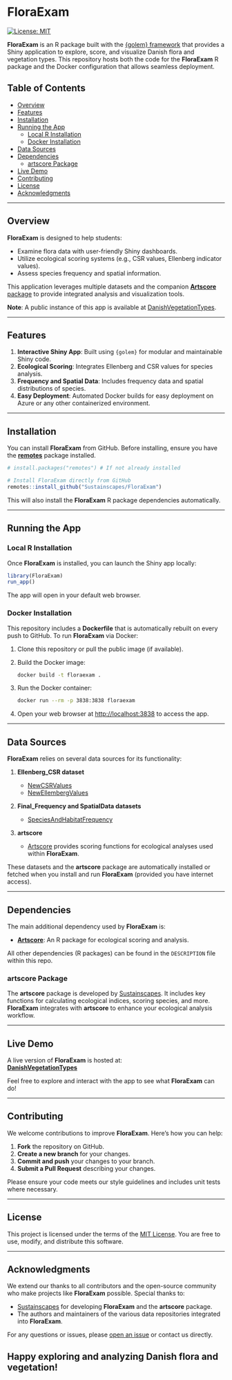 # FloraExam

[![License: MIT](https://img.shields.io/badge/License-MIT-yellow.svg)](LICENSE)

**FloraExam** is an R package built with the [{golem} framework](https://thinkr-open.github.io/golem/) that provides a Shiny application to explore, score, and visualize Danish flora and vegetation types. This repository hosts both the code for the **FloraExam** R package and the Docker configuration that allows seamless deployment. 

## Table of Contents

- [Overview](#overview)
- [Features](#features)
- [Installation](#installation)
- [Running the App](#running-the-app)
  - [Local R Installation](#local-r-installation)
  - [Docker Installation](#docker-installation)
- [Data Sources](#data-sources)
- [Dependencies](#dependencies)
  - [artscore Package](#artscore-package)
- [Live Demo](#live-demo)
- [Contributing](#contributing)
- [License](#license)
- [Acknowledgments](#acknowledgments)

---

## Overview

**FloraExam** is designed to help students:

- Examine flora data with user-friendly Shiny dashboards.
- Utilize ecological scoring systems (e.g., CSR values, Ellenberg indicator values).
- Assess species frequency and spatial information.

This application leverages multiple datasets and the companion [**Artscore** package](https://github.com/Sustainscapes/Artscore) to provide integrated analysis and visualization tools. 

**Note**: A public instance of this app is available at [DanishVegetationTypes](https://danish-flora-and-vegetation.github.io/DanishVegetationTypes.html).

---

## Features

1. **Interactive Shiny App**: Built using `{golem}` for modular and maintainable Shiny code.
2. **Ecological Scoring**: Integrates Ellenberg and CSR values for species analysis.
3. **Frequency and Spatial Data**: Includes frequency data and spatial distributions of species.
4. **Easy Deployment**: Automated Docker builds for easy deployment on Azure or any other containerized environment.

---

## Installation

You can install **FloraExam** from GitHub. Before installing, ensure you have the [**remotes**](https://github.com/r-lib/remotes) package installed.

```r
# install.packages("remotes") # If not already installed

# Install FloraExam directly from GitHub
remotes::install_github("Sustainscapes/FloraExam")
```

This will also install the **FloraExam** R package dependencies automatically.

---

## Running the App

### Local R Installation

Once **FloraExam** is installed, you can launch the Shiny app locally:

```r
library(FloraExam)
run_app()
```

The app will open in your default web browser.

### Docker Installation

This repository includes a **Dockerfile** that is automatically rebuilt on every push to GitHub. To run **FloraExam** via Docker:

1. Clone this repository or pull the public image (if available).
2. Build the Docker image:

   ```bash
   docker build -t floraexam .
   ```

3. Run the Docker container:

   ```bash
   docker run --rm -p 3838:3838 floraexam
   ```

4. Open your web browser at [http://localhost:3838](http://localhost:3838) to access the app.

---

## Data Sources

**FloraExam** relies on several data sources for its functionality:

1. **Ellenberg_CSR dataset**  
   - [NewCSRValues](https://github.com/Sustainscapes/NewCSRValues)  
   - [NewEllembergValues](https://github.com/Sustainscapes/NewEllembergValues)

2. **Final_Frequency and SpatialData datasets**  
   - [SpeciesAndHabitatFrequency](https://github.com/Sustainscapes/SpeciesAndHabitatFrequency)

3. **artscore**  
   - [Artscore](https://github.com/Sustainscapes/Artscore) provides scoring functions for ecological analyses used within **FloraExam**.

These datasets and the **artscore** package are automatically installed or fetched when you install and run **FloraExam** (provided you have internet access).

---

## Dependencies

The main additional dependency used by **FloraExam** is:

- [**Artscore**](https://github.com/Sustainscapes/Artscore): An R package for ecological scoring and analysis.

All other dependencies (R packages) can be found in the `DESCRIPTION` file within this repo.

### artscore Package

The **artscore** package is developed by [Sustainscapes](https://github.com/Sustainscapes/Artscore). It includes key functions for calculating ecological indices, scoring species, and more. **FloraExam** integrates with **artscore** to enhance your ecological analysis workflow.

---

## Live Demo

A live version of **FloraExam** is hosted at:  
[**DanishVegetationTypes**](https://danish-flora-and-vegetation.github.io/DanishVegetationTypes.html)

Feel free to explore and interact with the app to see what **FloraExam** can do!

---

## Contributing

We welcome contributions to improve **FloraExam**. Here’s how you can help:

1. **Fork** the repository on GitHub.
2. **Create a new branch** for your changes.
3. **Commit and push** your changes to your branch.
4. **Submit a Pull Request** describing your changes.

Please ensure your code meets our style guidelines and includes unit tests where necessary.

---

## License

This project is licensed under the terms of the [MIT License](LICENSE). You are free to use, modify, and distribute this software.

---

## Acknowledgments

We extend our thanks to all contributors and the open-source community who make projects like **FloraExam** possible. Special thanks to:

- [Sustainscapes](https://github.com/Sustainscapes) for developing **FloraExam** and the **artscore** package.  
- The authors and maintainers of the various data repositories integrated into **FloraExam**.

For any questions or issues, please [open an issue](https://github.com/Sustainscapes/FloraExam/issues) or contact us directly.



Happy exploring and analyzing Danish flora and vegetation!
---
